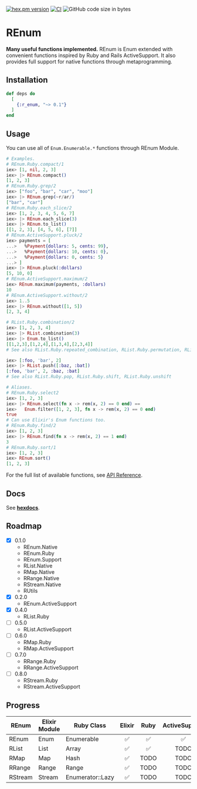 <!-- @format -->

[![hex.pm version](https://img.shields.io/hexpm/v/r_enum.svg)](https://hex.pm/packages/r_enum)
[![CI](https://github.com/tashirosota/ex-r_enum/actions/workflows/ci.yml/badge.svg)](https://github.com/tashirosota/ex-r_enum/actions/workflows/ci.yml)
![GitHub code size in bytes](https://img.shields.io/github/languages/code-size/tashirosota/ex-r_enum)

# REnum

**Many useful functions implemented.**
REnum is Enum extended with convenient functions inspired by Ruby and Rails ActiveSupport.
It also provides full support for native functions through metaprogramming.

## Installation

```elixir
def deps do
  [
    {:r_enum, "~> 0.1"}
  ]
end
```

## Usage

You can use all of `Enum.Enumerable.*` functions through REnum Module.

```elixir
# Examples.
# REnum.Ruby.compact/1
iex> [1, nil, 2, 3]
iex> |> REnum.compact()
[1, 2, 3]
# REnum.Ruby.grep/2
iex> ["foo", "bar", "car", "moo"]
iex> |> REnum.grep(~r/ar/)
["bar", "car"]
# REnum.Ruby.each_slice/2
iex> [1, 2, 3, 4, 5, 6, 7]
iex> |> REnum.each_slice(3)
iex> |> REnum.to_list()
[[1, 2, 3], [4, 5, 6], [7]]
# REnum.ActiveSupport.pluck/2
iex> payments = [
...>   %Payment{dollars: 5, cents: 99},
...>   %Payment{dollars: 10, cents: 0},
...>   %Payment{dollars: 0, cents: 5}
...> ]
iex> |> REnum.pluck(:dollars)
[5, 10, 0]
# REnum.ActiveSupport.maximum/2
iex> REnum.maximum(payments, :dollars)
10
# REnum.ActiveSupport.without/2
iex> 1..5
iex> |> REnum.without([1, 5])
[2, 3, 4]

# RList.Ruby.combination/2
iex> [1, 2, 3, 4]
iex> |> RList.combination(3)
iex> |> Enum.to_list()
[[1,2,3],[1,2,4],[1,3,4],[2,3,4]]
# See also RList.Ruby.repeated_combination, RList.Ruby.permutation, RList.Ruby.repeated_permutation

iex> [:foo, 'bar', 2]
iex> |> RList.push([:baz, :bat])
[:foo, 'bar', 2, :baz, :bat]
# See also RList.Ruby.pop, RList.Ruby.shift, RList.Ruby.unshift

# Aliases.
# REnum.Ruby.select2
iex> [1, 2, 3]
iex> |> REnum.select(fn x -> rem(x, 2) == 0 end) ==
iex>   Enum.filter([1, 2, 3], fn x -> rem(x, 2) == 0 end)
true
# Can use Elixir's Enum functions too.
# REnum.Ruby.find/2
iex> [1, 2, 3]
iex> |> REnum.find(fn x -> rem(x, 2) == 1 end)
3
# REnum.Ruby.sort/1
iex> [1, 2, 3]
iex> REnum.sort()
[1, 2, 3]
```

For the full list of available functions, see [API Reference](https://hexdocs.pm/r_enum/api-reference.html).

## Docs

See **[hexdocs](https://hexdocs.pm/r_enum)**.

## Roadmap

- [x] 0.1.0
  - REnum.Native
  - REnum.Ruby
  - REnum.Support
  - RList.Native
  - RMap.Native
  - RRange.Native
  - RStream.Native
  - RUtils
- [x] 0.2.0
  - REnum.ActiveSupport
- [x] 0.4.0
  - RList.Ruby
- [ ] 0.5.0
  - RList.ActiveSupport
- [ ] 0.6.0
  - RMap.Ruby
  - RMap.ActiveSupport
- [ ] 0.7.0
  - RRange.Ruby
  - RRange.ActiveSupport
- [ ] 0.8.0
  - RStream.Ruby
  - RStream.ActiveSupport

## Progress

| REnum   | Elixir Module | Ruby Class       | Elixir | Ruby | ActiveSupport |
| ------- | ------------- | ---------------- | :----: | :--: | :-----------: |
| REnum   | Enum          | Enumerable       |   ✅   |  ✅  |      ✅       |
| RList   | List          | Array            |   ✅   |  ✅  |     TODO      |
| RMap    | Map           | Hash             |   ✅   | TODO |     TODO      |
| RRange  | Range         | Range            |   ✅   | TODO |     TODO      |
| RStream | Stream        | Enumerator::Lazy |   ✅   | TODO |     TODO      |
